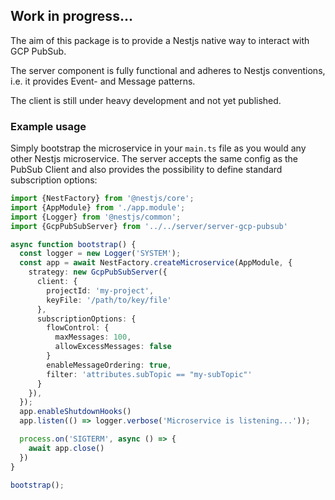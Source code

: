 ## Work in progress...
The aim of this package is to provide a Nestjs native way to interact with GCP PubSub.

The server component is fully functional and adheres to Nestjs conventions, i.e. it provides Event- and Message patterns.

The client is still under heavy development and not yet published.


### Example usage

Simply bootstrap the microservice in your `main.ts` file as you would any other Nestjs microservice.
The server accepts the same config as the PubSub Client and also provides the possibility to define standard subscription options:
```typescript
import {NestFactory} from '@nestjs/core';
import {AppModule} from './app.module';
import {Logger} from '@nestjs/common';
import {GcpPubSubServer} from '../../server/server-gcp-pubsub'

async function bootstrap() {
  const logger = new Logger('SYSTEM');
  const app = await NestFactory.createMicroservice(AppModule, {
    strategy: new GcpPubSubServer({
      client: {
        projectId: 'my-project',
        keyFile: '/path/to/key/file'
      },
      subscriptionOptions: {
        flowControl: {
          maxMessages: 100,
          allowExcessMessages: false
        }
        enableMessageOrdering: true,
        filter: 'attributes.subTopic == "my-subTopic"'
      }
    }),
  });
  app.enableShutdownHooks()
  app.listen(() => logger.verbose('Microservice is listening...'));

  process.on('SIGTERM', async () => {
    await app.close()
  })
}

bootstrap();

